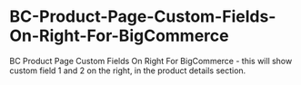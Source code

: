 BC-Product-Page-Custom-Fields-On-Right-For-BigCommerce
======================================================

BC Product Page Custom Fields On Right For BigCommerce - this will show custom field 1 and 2 on the right, in the product details section.
